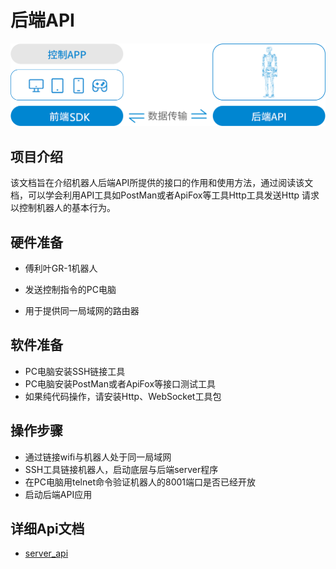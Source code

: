 # 后端API

![logo.jpg](pics/v0.1_1.png)

## 项目介绍

该文档旨在介绍机器人后端API所提供的接口的作用和使用方法，通过阅读该文档，可以学会利用API工具如PostMan或者ApiFox等工具Http工具发送Http
请求以控制机器人的基本行为。

## 硬件准备

* 傅利叶GR-1机器人

* 发送控制指令的PC电脑

* 用于提供同一局域网的路由器

## 软件准备

* PC电脑安装SSH链接工具
* PC电脑安装PostMan或者ApiFox等接口测试工具
* 如果纯代码操作，请安装Http、WebSocket工具包

## 操作步骤

* 通过链接wifi与机器人处于同一局域网
* SSH工具链接机器人，启动底层与后端server程序
* 在PC电脑用telnet命令验证机器人的8001端口是否已经开放
* 启动后端API应用


## 详细Api文档

* [server_api](server_api.md)